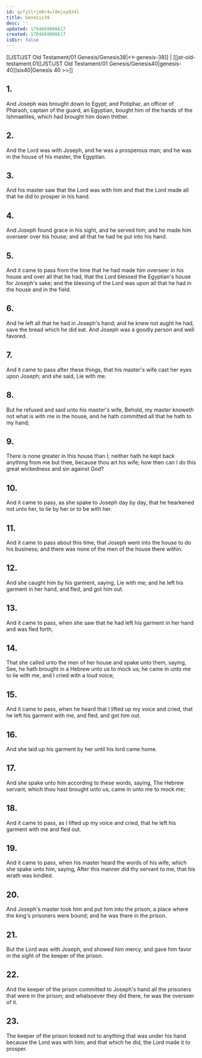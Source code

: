 ```yaml
---
id: qzfy1lrjm9r4ul8ejoy834l
title: Genesis39
desc: ''
updated: 1704669006617
created: 1704669006617
isDir: false
---
```

[[JST/JST Old Testament/01 Genesis/Genesis38|<<-genesis-38]] | [[jst-old-testament.01[[JST/JST Old Testament/01 Genesis/Genesis40|genesis-40]]sis40|Genesis 40 >>]]
## 1.
And Joseph was brought down to Egypt; and Potiphar, an officer of Pharaoh, captain of the guard, an Egyptian, bought him of the hands of the Ishmaelites, which had brought him down thither.
## 2.
And the Lord was with Joseph, and he was a prosperous man; and he was in the house of his master, the Egyptian.
## 3.
And his master saw that the Lord was with him and that the Lord made all that he did to prosper in his hand.
## 4.
And Joseph found grace in his sight, and he served him; and he made him overseer over his house; and all that he had he put into his hand.
## 5.
And it came to pass from the time that he had made him overseer in his house and over all that he had, that the Lord blessed the Egyptian\'s house for Joseph\'s sake; and the blessing of the Lord was upon all that he had in the house and in the field.
## 6.
And he left all that he had in Joseph\'s hand; and he knew not aught he had, save the bread which he did eat. And Joseph was a goodly person and well favored.
## 7.
And it came to pass after these things, that his master\'s wife cast her eyes upon Joseph; and she said, Lie with me.
## 8.
But he refused and said unto his master\'s wife, Behold, my master knoweth not what is with me in the house, and he hath committed all that he hath to my hand;
## 9.
There is none greater in this house than I; neither hath he kept back anything from me but thee, because thou art his wife; how then can I do this great wickedness and sin against God?
## 10.
And it came to pass, as she spake to Joseph day by day, that he hearkened not unto her, to lie by her or to be with her.
## 11.
And it came to pass about this time, that Joseph went into the house to do his business; and there was none of the men of the house there within.
## 12.
And she caught him by his garment, saying, Lie with me; and he left his garment in her hand, and fled, and got him out.
## 13.
And it came to pass, when she saw that he had left his garment in her hand and was fled forth,
## 14.
That she called unto the men of her house and spake unto them, saying, See, he hath brought in a Hebrew unto us to mock us; he came in unto me to lie with me, and I cried with a loud voice;
## 15.
And it came to pass, when he heard that I lifted up my voice and cried, that he left his garment with me, and fled, and got him out.
## 16.
And she laid up his garment by her until his lord came home.
## 17.
And she spake unto him according to these words, saying, The Hebrew servant, which thou hast brought unto us, came in unto me to mock me;
## 18.
And it came to pass, as I lifted up my voice and cried, that he left his garment with me and fled out.
## 19.
And it came to pass, when his master heard the words of his wife, which she spake unto him, saying, After this manner did thy servant to me, that his wrath was kindled.
## 20.
And Joseph\'s master took him and put him into the prison, a place where the king\'s prisoners were bound; and he was there in the prison.
## 21.
But the Lord was with Joseph, and showed him mercy, and gave him favor in the sight of the keeper of the prison.
## 22.
And the keeper of the prison committed to Joseph\'s hand all the prisoners that were in the prison; and whatsoever they did there, he was the overseer of it.
## 23.
The keeper of the prison looked not to anything that was under his hand because the Lord was with him; and that which he did, the Lord made it to prosper.


